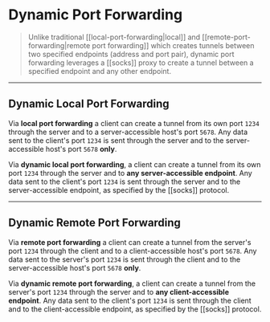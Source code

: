 # Dynamic Port Forwarding

> Unlike traditional [[local-port-forwarding|local]] and [[remote-port-forwarding|remote port forwarding]] which creates tunnels between two specified endpoints (address and port pair), dynamic port forwarding leverages a [[socks]] proxy to create a tunnel between a specified endpoint and any other endpoint.

---

## Dynamic Local Port Forwarding

Via **local port forwarding** a client can create a tunnel from its own port `1234` through the server and to a server-accessible host's port `5678`. Any data sent to the client's port `1234` is sent through the server and to the server-accessible host's port `5678` **only**.

Via **dynamic local port forwarding**, a client can create a tunnel from its own port `1234` through the server and to **any server-accessible endpoint**. Any data sent to the client's port `1234` is sent through the server and to the server-accessible endpoint, as specified by the [[socks]] protocol.

---

## Dynamic Remote Port Forwarding

Via **remote port forwarding** a client can create a tunnel from the server's port `1234` through the client and to a client-accessible host's port `5678`. Any data sent to the server's port `1234` is sent through the client and to the server-accessible host's port `5678` **only**.

Via **dynamic remote port forwarding**, a client can create a tunnel from the server's port `1234` through the server and to **any client-accessible endpoint**. Any data sent to the client's port `1234` is sent through the client and to the client-accessible endpoint, as specified by the [[socks]] protocol.
